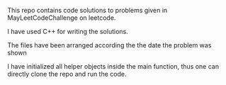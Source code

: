This repo contains code solutions to problems given in MayLeetCodeChallenge on leetcode.

I have used C++ for writing the solutions.

The files have been arranged according the the date the problem was shown

I have initialized all helper objects inside the main function, thus one can directly clone the repo and run the code.

